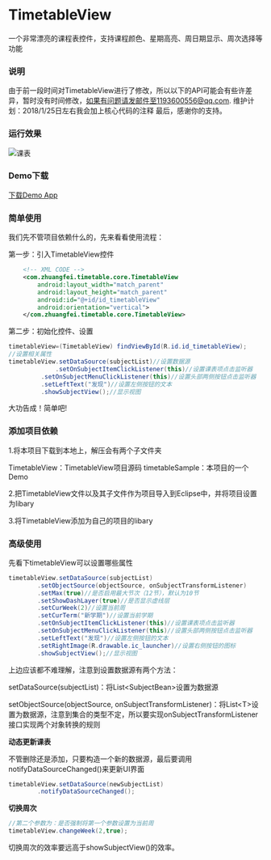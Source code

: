# TimetableView
一个非常漂亮的课程表控件，支持课程颜色、星期高亮、周日期显示、周次选择等功能

### 说明
由于前一段时间对TimetableView进行了修改，所以以下的API可能会有些许差异，暂时没有时间修改，如果有问题请发邮件至1193600556@qq.com.
维护计划：2018/1/25日左右我会加上核心代码的注释
最后，感谢你的支持。

### 运行效果
![课表](https://github.com/zfman/TimetableView/blob/master/extras/image/img1.png)

### Demo下载
[下载Demo App](https://raw.githubusercontent.com/zfman/TimetableView/master/extras/TimetableDemo.apk)

### 简单使用
我们先不管项目依赖什么的，先来看看使用流程：

第一步：引入TimetableView控件
```xml
    <!-- XML CODE -->
    <com.zhuangfei.timetable.core.TimetableView 
        android:layout_width="match_parent"
        android:layout_height="match_parent"
        android:id="@+id/id_timetableView"
        android:orientation="vertical">
    </com.zhuangfei.timetable.core.TimetableView>
```

第二步：初始化控件、设置
```java
timetableView=(TimetableView) findViewById(R.id.id_timetableView);
//设置相关属性
timetableView.setDataSource(subjectList)//设置数据源
             .setOnSubjectItemClickListener(this)//设置课表项点击监听器
	     .setOnSubjectMenuClickListener(this)//设置头部两侧按钮点击监听器
	     .setLeftText("发现")//设置左侧按钮的文本
	     .showSubjectView();//显示视图
```

大功告成！简单吧!

### 添加项目依赖
1.将本项目下载到本地上，解压会有两个子文件夹

TimetableView：TimetableView项目源码
timetableSample：本项目的一个Demo

2.把TimetableView文件以及其子文件作为项目导入到Eclipse中，并将项目设置为libary

3.将TimetableView添加为自己的项目的libary

### 高级使用
先看下timetableView可以设置哪些属性
```java
timetableView.setDataSource(subjectList)
		.setObjectSource(objectSource, onSubjectTransformListener)
		.setMax(true)//是否启用最大节次（12节），默认为10节
		.setShowDashLayer(true)//是否显示虚线层
		.setCurWeek(2)//设置当前周
		.setCurTerm("新学期")//设置当前学期
		.setOnSubjectItemClickListener(this)//设置课表项点击监听器
		.setOnSubjectMenuClickListener(this)//设置头部两侧按钮点击监听器
		.setLeftText("发现")//设置左侧按钮的文本
		.setRightImage(R.drawable.ic_launcher)//设置右侧按钮的图标
		.showSubjectView();//显示视图
```

上边应该都不难理解，注意到设置数据源有两个方法：

setDataSource(subjectList)：将List&lt;SubjectBean&gt;设置为数据源

setObjectSource(objectSource, onSubjectTransformListener)：将List&lt;T&gt;设置为数据源，注意到集合的类型不定，所以要实现onSubjectTransformListener接口实现两个对象转换的规则

**动态更新课表**

不管删除还是添加，只要构造一个新的数据源，最后要调用notifyDataSourceChanged()来更新UI界面
```java
timetableView.setDataSource(newSubjectList)
		.notifyDataSourceChanged();
```

**切换周次**
```java
//第二个参数为：是否强制将第一个参数设置为当前周
timetableView.changeWeek(2,true);
```
切换周次的效率要远高于showSubjectView()的效率。
